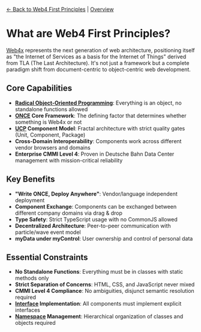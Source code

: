 [← Back to Web4 First Principles](0_web4-first-principles.md) | [Overview](overview.md)

# What are Web4 First Principles?

[Web4x](../../Glossary.md/Web4x.md) represents the next generation of web architecture, positioning itself as "the Internet of Services as a basis for the Internet of Things" derived from TLA (The Last Architecture). It's not just a framework but a complete paradigm shift from document-centric to object-centric web development.

## Core Capabilities

- **[Radical Object-Oriented Programming](../../Glossary.md/Radical-OOP.md)**: Everything is an object, no standalone functions allowed
- **[ONCE](../../Glossary.md/ONCE.md) Core Framework**: The defining factor that determines whether something is Web4x or not
- **[UCP](../../Glossary.md/UCP.md) Component Model**: Fractal architecture with strict quality gates (Unit, Component, Package)
- **Cross-Domain Interoperability**: Components work across different vendor browsers and domains
- **Enterprise CMMI Level 4**: Proven in Deutsche Bahn Data Center management with mission-critical reliability

## Key Benefits

- **"Write ONCE, Deploy Anywhere"**: Vendor/language independent deployment
- **Component Exchange**: Components can be exchanged between different company domains via drag & drop
- **Type Safety**: Strict TypeScript usage with no CommonJS allowed
- **Decentralized Architecture**: Peer-to-peer communication with particle/wave event model
- **myData under myControl**: User ownership and control of personal data

## Essential Constraints

- **No Standalone Functions**: Everything must be in classes with static methods only
- **Strict Separation of Concerns**: HTML, CSS, and JavaScript never mixed
- **CMMI Level 4 Compliance**: No ambiguities, disjunct semantic resolution required
- **[Interface](../../Glossary.md/Interface.md) Implementation**: All components must implement explicit interfaces
- **[Namespace](../../Glossary.md/Namespace.md) Management**: Hierarchical organization of classes and objects required
